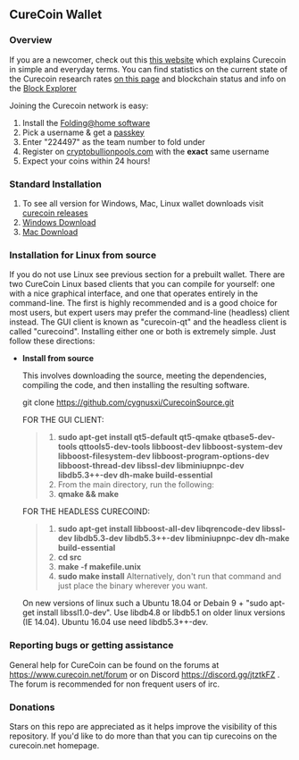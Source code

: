 ## CureCoin Wallet 

### Overview 

If you are a newcomer, check out this [this website](http://curecoin.net/) which explains Curecoin in simple and everyday terms. You can find statistics on the current state of the Curecoin research rates [on this page](http://folding.extremeoverclocking.com/team_summary.php?s=&t=224497) and blockchain status and info on the [Block Explorer](https://chainz.cryptoid.info/cure/)

Joining the Curecoin network is easy:

1. Install the [Folding@home software](http://folding.stanford.edu/)
2. Pick a username & get a [passkey](http://folding.stanford.edu/home/faq/faq-passkey/)
3. Enter "224497" as the team number to fold under
4. Register on [cryptobullionpools.com](https://www.cryptobullionpools.com/) with the **exact** same username 
5. Expect your coins within 24 hours!

### Standard Installation

1. To see all version for Windows, Mac, Linux wallet downloads visit [curecoin releases](https://github.com/cygnusxi/CurecoinSource/releases)
2. [Windows Download](https://github.com/cygnusxi/CurecoinSource/releases/tag/v1.9.4.1)
3. [Mac Download](https://github.com/cygnusxi/CurecoinSource/releases/tag/v1.9.4.1)

### Installation for Linux from source

If you do not use Linux see previous section for a prebuilt wallet. There are two CureCoin Linux based clients that you can compile for yourself: one with a nice graphical interface, and one that operates entirely in the command-line. The first is highly recommended and is a good choice for most users, but expert users may prefer the command-line (headless) client instead. The GUI client is known as "curecoin-qt" and the headless client is called "curecoind". Installing either one or both is extremely simple. Just follow these directions:

* **Install from source**

  This involves downloading the source, meeting the dependencies, compiling the code, and then installing the resulting software. 

   git clone https://github.com/cygnusxi/CurecoinSource.git

    FOR THE GUI CLIENT:

    > 1. **sudo apt-get install qt5-default qt5-qmake qtbase5-dev-tools qttools5-dev-tools libboost-dev libboost-system-dev libboost-filesystem-dev libboost-program-options-dev libboost-thread-dev libssl-dev libminiupnpc-dev libdb5.3++-dev dh-make build-essential**
    > 2. From the main directory, run the following:
    > 3. **qmake && make**

    FOR THE HEADLESS CURECOIND:

    > 1. **sudo apt-get install libboost-all-dev libqrencode-dev libssl-dev libdb5.3-dev libdb5.3++-dev libminiupnpc-dev dh-make build-essential**
    > 2. **cd src**
    > 3. **make -f makefile.unix**
    > 4. **sudo make install** Alternatively, don't run that command and just place the binary wherever you want.

    On new versions of linux such a Ubuntu 18.04 or Debain 9 + "sudo apt-get install libssl1.0-dev". Use libdb4.8 or libdb5.1 on older linux versions (IE 14.04). Ubuntu 16.04 use need libdb5.3++-dev. 

### Reporting bugs or getting assistance

General help for CureCoin can be found on the forums at https://www.curecoin.net/forum or on Discord https://discord.gg/jtztkFZ . The forum is recommended for non frequent users of irc. 

### Donations

Stars on this repo are appreciated as it helps improve the visibility of this repository. If you'd like to do more than that you can tip curecoins on the curecoin.net homepage. 
